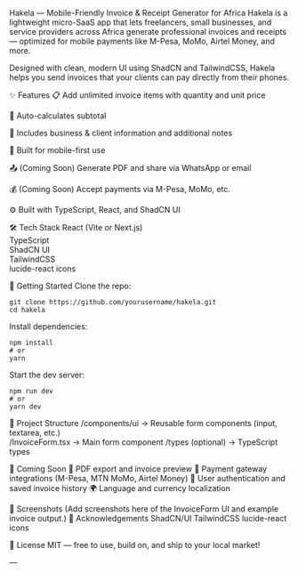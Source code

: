 Hakela — Mobile-Friendly Invoice & Receipt Generator for Africa
Hakela is a lightweight micro-SaaS app that lets freelancers, small businesses, and service providers across Africa generate professional invoices and receipts — optimized for mobile payments like M-Pesa, MoMo, Airtel Money, and more.

Designed with clean, modern UI using ShadCN and TailwindCSS, Hakela helps you send invoices that your clients can pay directly from their phones.

✨ Features
📋 Add unlimited invoice items with quantity and unit price
			
🧮 Auto-calculates subtotal
			
🧾 Includes business & client information and additional notes
			
📱 Built for mobile-first use
			
📤 (Coming Soon) Generate PDF and share via WhatsApp or email
			
💰 (Coming Soon) Accept payments via M-Pesa, MoMo, etc.
			
⚙️ Built with TypeScript, React, and ShadCN UI

🛠️ Tech Stack
React (Vite or Next.js)		
TypeScript		
ShadCN UI		
TailwindCSS		
lucide-react icons

🚀 Getting Started
Clone the repo:


	git clone https://github.com/yourusername/hakela.git
	cd hakela

Install dependencies:

	npm install
	# or
	yarn
				
Start the dev server:
			
	npm run dev
	# or
	yarn dev

📁 Project Structure
/components/ui → Reusable form components (input, textarea, etc.)	
/InvoiceForm.tsx → Main form component
/types (optional) → TypeScript types

🔮 Coming Soon
🧾 PDF export and invoice preview
💸 Payment gateway integrations (M-Pesa, MTN MoMo, Airtel Money)
👤 User authentication and saved invoice history
🌍 Language and currency localization

📸 Screenshots
(Add screenshots here of the InvoiceForm UI and example invoice output.)
🙏 Acknowledgements
ShadCN/UI
TailwindCSS
lucide-react icons

📄 License
MIT — free to use, build on, and ship to your local market!

—
